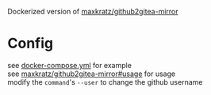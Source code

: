 Dockerized version of [maxkratz/github2gitea-mirror](https://github.com/maxkratz/github2gitea-mirror)

# Config
see [docker-compose.yml](/docker-compose.yml) for example  
see [maxkratz/github2gitea-mirror#usage](https://github.com/maxkratz/github2gitea-mirror?tab=readme-ov-file#usage) for usage  
modify the `command`'s `--user` to change the github username  
